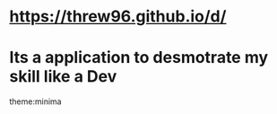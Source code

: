 # https://threw96.github.io/d/

# Its a application to desmotrate my skill like a Dev

theme:minima
